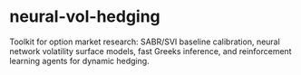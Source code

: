 # neural-vol-hedging
Toolkit for option market research: SABR/SVI baseline calibration, neural network volatility surface models, fast Greeks inference, and reinforcement learning agents for dynamic hedging.
